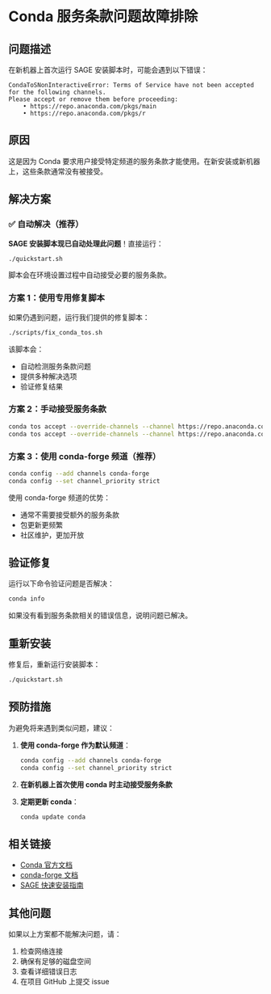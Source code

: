 # Conda 服务条款问题故障排除

## 问题描述

在新机器上首次运行 SAGE 安装脚本时，可能会遇到以下错误：

```
CondaToSNonInteractiveError: Terms of Service have not been accepted for the following channels. 
Please accept or remove them before proceeding:
    • https://repo.anaconda.com/pkgs/main
    • https://repo.anaconda.com/pkgs/r
```

## 原因

这是因为 Conda 要求用户接受特定频道的服务条款才能使用。在新安装或新机器上，这些条款通常没有被接受。

## 解决方案

### ✅ 自动解决（推荐）

**SAGE 安装脚本现已自动处理此问题**！直接运行：

```bash
./quickstart.sh
```

脚本会在环境设置过程中自动接受必要的服务条款。

### 方案 1：使用专用修复脚本

如果仍遇到问题，运行我们提供的修复脚本：

```bash
./scripts/fix_conda_tos.sh
```

该脚本会：
- 自动检测服务条款问题
- 提供多种解决选项
- 验证修复结果

### 方案 2：手动接受服务条款

```bash
conda tos accept --override-channels --channel https://repo.anaconda.com/pkgs/main
conda tos accept --override-channels --channel https://repo.anaconda.com/pkgs/r
```

### 方案 3：使用 conda-forge 频道（推荐）

```bash
conda config --add channels conda-forge
conda config --set channel_priority strict
```

使用 conda-forge 频道的优势：
- 通常不需要接受额外的服务条款
- 包更新更频繁
- 社区维护，更加开放

## 验证修复

运行以下命令验证问题是否解决：

```bash
conda info
```

如果没有看到服务条款相关的错误信息，说明问题已解决。

## 重新安装

修复后，重新运行安装脚本：

```bash
./quickstart.sh
```

## 预防措施

为避免将来遇到类似问题，建议：

1. **使用 conda-forge 作为默认频道**：
   ```bash
   conda config --add channels conda-forge
   conda config --set channel_priority strict
   ```

2. **在新机器上首次使用 conda 时主动接受服务条款**

3. **定期更新 conda**：
   ```bash
   conda update conda
   ```

## 相关链接

- [Conda 官方文档](https://docs.conda.io/)
- [conda-forge 文档](https://conda-forge.org/)
- [SAGE 快速安装指南](../README.md)

## 其他问题

如果以上方案都不能解决问题，请：

1. 检查网络连接
2. 确保有足够的磁盘空间
3. 查看详细错误日志
4. 在项目 GitHub 上提交 issue
